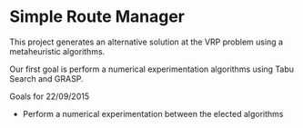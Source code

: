 # Simple Route Manager


This project generates an alternative solution at the VRP problem using a metaheuristic algorithms.

Our first goal is perform a numerical experimentation algorithms using Tabu Search and GRASP.

Goals for 22/09/2015

- Perform a numerical experimentation between the elected algorithms
